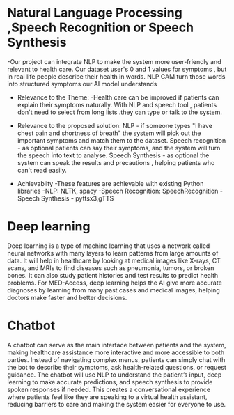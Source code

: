 # Natural Language Processing ,Speech Recognition or Speech Synthesis

-Our project can integrate NLP to make the system more user-friendly and relevant to health care. Our dataset user's 0 and 1 values for symptoms , but in real life people describe their health in words. NLP CAM turn those words into structured symptoms our AI model understands

* Relevance to the Theme:
-Health care can be improved if patients can explain their symptoms naturally. With NLP and speech tool , patients don't need to select from long lists .they can type or talk to the system.

* Relevance to the proposed solution:
NLP - if someone types "I have chest pain and shortness of breath" the system will pick out the important symptoms and match them to the dataset.
Speech recognition - as optional patients can say their symptoms, and the system will turn the speech into text to analyse.
Speech  Synthesis - as optional the system can speak the results and precautions , helping patients who can't read easily.

* Achievabilty
-These features are achievable with existing Python libraries
-NLP: NLTK, spacy
-Speech Recognition: SpeechRecognition
-Speech Synthesis - pyttsx3,gTTS


# Deep learning
Deep learning is a type of machine learning that uses a network called neural networks with many layers to learn patterns from large amounts of data. It will help in healthcare by looking at medical images like X-rays, CT scans, and MRIs to find diseases such as pneumonia, tumors, or broken bones. It can also study patient histories and test results to predict health problems. For MED-Access, deep learning helps the AI give more accurate diagnoses by learning from many past cases and medical images, helping doctors make faster and better decisions.

# Chatbot
A chatbot can serve as the main interface between patients and the system, making healthcare assistance more interactive and  more accessible to both parties. 
Instead of navigating complex menus, patients can simply chat with the bot to describe their symptoms, ask health-related questions, or request guidance.
The chatbot will use NLP to understand the patient’s input, deep learning to make accurate predictions, and speech synthesis to provide spoken responses if needed.
This creates a conversational experience where patients feel like they are speaking to a virtual health assistant, reducing barriers to care and making the system easier for everyone to use.
